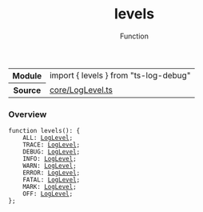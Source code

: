 <header class="symbol-info-header">    <h1 id="levels">levels</h1>    <label class="symbol-info-type-label function">Function</label>      </header>
<section class="symbol-info">      <table class="is-full-width">        <tbody>        <tr>          <th>Module</th>          <td>            <div class="lang-typescript">                <span class="token keyword">import</span> { levels }                 <span class="token keyword">from</span>                 <span class="token string">"ts-log-debug"</span>                            </div>          </td>        </tr>        <tr>          <th>Source</th>          <td>            <a href="https://github.com/romakita/log-debug/blob/v4.0.3/src/core/LogLevel.ts#L0-L0">                core/LogLevel.ts            </a>        </td>        </tr>                </tbody>      </table>    </section>

### Overview

<pre><code class="typescript-lang">function <span class="token function">levels</span><span class="token punctuation">(</span><span class="token punctuation">)</span><span class="token punctuation">:</span> <span class="token punctuation">{</span>
    ALL<span class="token punctuation">:</span> <a href="#api/common/core/loglevel"><span class="token">LogLevel</span></a><span class="token punctuation">;</span>
    TRACE<span class="token punctuation">:</span> <a href="#api/common/core/loglevel"><span class="token">LogLevel</span></a><span class="token punctuation">;</span>
    DEBUG<span class="token punctuation">:</span> <a href="#api/common/core/loglevel"><span class="token">LogLevel</span></a><span class="token punctuation">;</span>
    INFO<span class="token punctuation">:</span> <a href="#api/common/core/loglevel"><span class="token">LogLevel</span></a><span class="token punctuation">;</span>
    WARN<span class="token punctuation">:</span> <a href="#api/common/core/loglevel"><span class="token">LogLevel</span></a><span class="token punctuation">;</span>
    ERROR<span class="token punctuation">:</span> <a href="#api/common/core/loglevel"><span class="token">LogLevel</span></a><span class="token punctuation">;</span>
    FATAL<span class="token punctuation">:</span> <a href="#api/common/core/loglevel"><span class="token">LogLevel</span></a><span class="token punctuation">;</span>
    MARK<span class="token punctuation">:</span> <a href="#api/common/core/loglevel"><span class="token">LogLevel</span></a><span class="token punctuation">;</span>
    OFF<span class="token punctuation">:</span> <a href="#api/common/core/loglevel"><span class="token">LogLevel</span></a><span class="token punctuation">;</span>
<span class="token punctuation">}</span><span class="token punctuation">;</span>
</code></pre>
